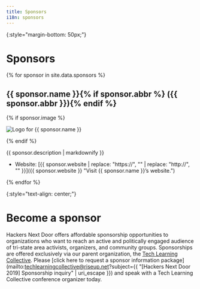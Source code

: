 ```yaml
---
title: Sponsors
i18n: sponsors
---
```


{:style="margin-bottom: 50px;"}
# Sponsors

{% for sponsor in site.data.sponsors %}

## {{ sponsor.name }}{% if sponsor.abbr %} ({{ sponsor.abbr }}){% endif %}

{% if sponsor.image %}
<p class="speaker-photo">
    <img src="{{ sponsor.image }}" alt="Logo for {{ sponsor.name }}"
        {% if sponsor.image_style %}style='{{ sponsor.image_style }}'{% endif %}
    />
</p>
{% endif %}

{{ sponsor.description | markdownify }}

* Website: [{{ sponsor.website | replace: "https://", "" | replace: "http://", "" }}]({{ sponsor.website }} "Visit {{ sponsor.name }}&rsquo;s website.")

{% endfor %}

{:style="text-align: center;"}
# Become a sponsor

Hackers Next Door offers affordable sponsorship opportunities to organizations who want to reach an active and politically engaged audience of tri-state area activists, organizers, and community groups. Sponsorships are offered exclusively via our parent organization, the [Tech Learning Collective](https://techlearningcollective.com/). Please [click here to request a sponsor information package](mailto:techlearningcollective@riseup.net?subject={{ "[Hackers Next Door 2019] Sponsorship inquiry" | uri_escape }}) and speak with a Tech Learning Collective conference organizer today.
